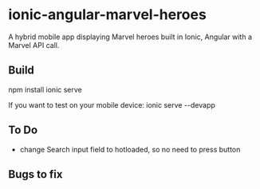 # ionic-angular-marvel-heroes
A hybrid mobile app displaying Marvel heroes built in Ionic, Angular with a Marvel API call.

## Build
npm install
ionic serve

If you want to test on your mobile device:
ionic serve --devapp

## To Do
- change Search input field to hotloaded, so no need to press button

## Bugs to fix
